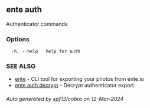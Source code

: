 ## ente auth

Authenticator commands

### Options

```
  -h, --help   help for auth
```

### SEE ALSO

* [ente](ente.md)	 - CLI tool for exporting your photos from ente.io
* [ente auth decrypt](ente_auth_decrypt.md)	 - Decrypt authenticator export

###### Auto generated by spf13/cobra on 12-Mar-2024
